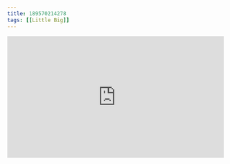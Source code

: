 ```yaml
---
title: 189570214278
tags: [[Little Big]]
---
```

<iframe allow="accelerometer; autoplay; clipboard-write; encrypted-media; gyroscope; picture-in-picture" allowfullscreen="" frameborder="0" height="281" id="youtube_iframe" src="https://www.youtube.com/embed/j4IgNPmaKkw?feature=oembed&amp;enablejsapi=1&amp;origin=https://safe.txmblr.com&amp;wmode=opaque" width="500"></iframe>